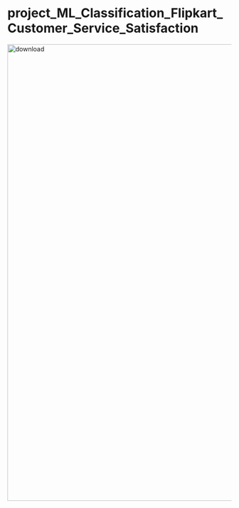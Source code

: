 # project_ML_Classification_Flipkart_Customer_Service_Satisfaction
<img width="1536" height="1024" alt="download" src="https://github.com/user-attachments/assets/e0bc02cd-48c8-4f28-b2e7-a8a0931f52f7" />
